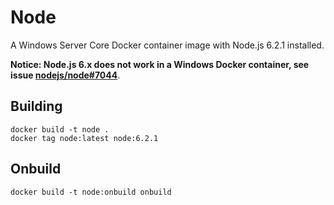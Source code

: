 # Node

A Windows Server Core Docker container image with Node.js 6.2.1 installed.

**Notice: Node.js 6.x does not work in a Windows Docker container, see issue [nodejs/node#7044](https://github.com/nodejs/node/issues/7044)**.

## Building

```
docker build -t node .
docker tag node:latest node:6.2.1
```

## Onbuild

```
docker build -t node:onbuild onbuild
```
